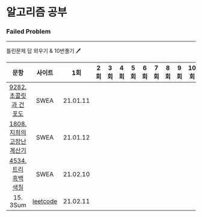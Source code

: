 # 알고리즘 공부


### Failed Problem

------

틀린문제 답 외우기 & 10번풀기​ :pen:



|                             문항                             |                     사이트                      |   1회    | 2회  | 3회  | 4회  | 5회  | 6회  | 7회  | 8회  | 9회  | 10회 |
| :----------------------------------------------------------: | :---------------------------------------------: | :------: | :--: | :--: | :--: | :--: | :--: | :--: | :--: | :--: | :--: |
| [9282.초콜릿과 건포도](https://github.com/seunghyukshin/study-note-algorithm/tree/master/swexpert/9282.%20%EC%B4%88%EC%BD%9C%EB%A6%BF%EA%B3%BC%20%EA%B1%B4%ED%8F%AC%EB%8F%84) |                      SWEA                       | 21.01.11 |      |      |      |      |      |      |      |      |      |
| [1808.지희의 고장난 계산기](https://github.com/seunghyukshin/study-note-algorithm/tree/master/swexpert/1808.%20%EC%A7%80%ED%9D%AC%EC%9D%98%20%EA%B3%A0%EC%9E%A5%EB%82%9C%20%EA%B3%84%EC%82%B0%EA%B8%B0) |                      SWEA                       | 21.01.12 |      |      |      |      |      |      |      |      |      |
| [4534. 트리 흑백 색칠](https://github.com/seunghyukshin/study-note-algorithm/tree/master/swexpert/4534.%20%ED%8A%B8%EB%A6%AC%20%ED%9D%91%EB%B0%B1%20%EC%83%89%EC%B9%A0) |                      SWEA                       | 21.02.10 |      |      |      |      |      |      |      |      |      |
|                           15. 3Sum                           | [leetcode](https://leetcode.com/problems/3sum/) | 21.02.11 |      |      |      |      |      |      |      |      |      |

